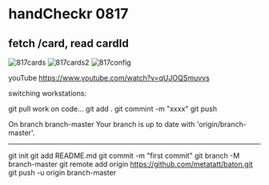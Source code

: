 # handCheckr 0817
## fetch /card, read cardId

![817cards](https://github.com/metatatt/baton/assets/100538673/2c182877-3915-494c-81af-4bb48e33ca1e)
![817cards2](https://github.com/metatatt/baton/assets/100538673/6c0a4dc9-4ea7-4487-8202-af44a76b5825)
![817config](https://github.com/metatatt/baton/assets/100538673/eb45b3e7-82d3-44fe-af09-a476f55ea3d5)


youTube
https://www.youtube.com/watch?v=qUJOQSmuvvs



switching workstations:

git pull
work on code...
git add .
git commint -m "xxxx"
git push 

On branch branch-master
Your branch is up to date with 'origin/branch-master'.

-------------------------------
git init
git add README.md
git commit -m "first commit"
git branch -M branch-master
git remote add origin https://github.com/metatatt/baton.git
git push -u origin branch-master

